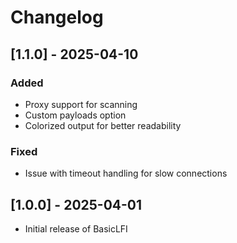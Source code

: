 # Changelog

## [1.1.0] - 2025-04-10
### Added
- Proxy support for scanning
- Custom payloads option
- Colorized output for better readability

### Fixed
- Issue with timeout handling for slow connections

## [1.0.0] - 2025-04-01
- Initial release of BasicLFI

